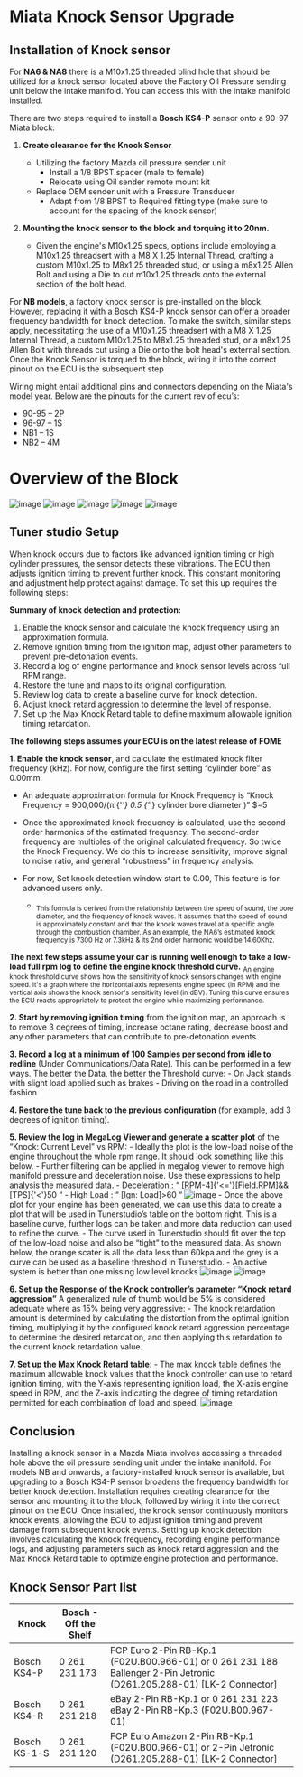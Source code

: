 # Miata Knock Sensor Upgrade

## Installation of Knock sensor

For __NA6 & NA8__ there is a M10x1.25 threaded blind hole that should be utilized for a knock sensor located above the Factory Oil Pressure sending unit below the intake manifold. You can access this with the intake manifold installed.

There are two steps required to install a __Bosch KS4-P__ sensor onto a 90-97 Miata block.

1. **Create clearance for the Knock Sensor**
    - Utilizing the factory Mazda oil pressure sender unit
        - Install a 1/8 BPST spacer (male to female)
        - Relocate using Oil sender remote mount kit
    - Replace OEM sender unit with a Pressure Transducer
        - Adapt from 1/8 BPST to Required fitting type (make sure to account for the spacing of the knock sensor)
   
2. **Mounting the knock sensor to the block and torquing it to 20nm.**
    - Given the engine's M10x1.25 specs, options include employing a M10x1.25 threadsert with a M8 X 1.25 Internal Thread, crafting a custom M10x1.25 to M8x1.25 threaded stud, or using a m8x1.25 Allen Bolt and using a Die to cut m10x1.25 threads onto the external section of the bolt head.

For __NB models__, a factory knock sensor is pre-installed on the block. However, replacing it with a Bosch KS4-P knock sensor can offer a broader frequency bandwidth for knock detection. To make the switch, similar steps apply, necessitating the use of a M10x1.25 threadsert with a M8 X 1.25 Internal Thread, a custom M10x1.25 to M8x1.25 threaded stud, or a m8x1.25 Allen Bolt with threads cut using a Die onto the bolt head's external section. Once the Knock Sensor is torqued to the block, wiring it into the correct pinout on the ECU is the subsequent step

Wiring might entail additional pins and connectors depending on the Miata's model year. Below are the pinouts for the current rev of ecu’s:

- 90-95 – 2P
- 96-97 – 1S
- NB1 – 1S
- NB2 – 4M

# Overview of the Block

![image](<Knock Sensor/block overview 1.png>)
![image](<Knock Sensor/block overview 2.png>)
![image](<Knock Sensor/block overview 3.png>)
![image](<Knock Sensor/block overview 4.png>)
![image](<Knock Sensor/block overview 5.png>)

## Tuner studio Setup

When knock occurs due to factors like advanced ignition timing or high cylinder pressures, the sensor detects these vibrations. The ECU then adjusts ignition timing to prevent further knock. This constant monitoring and adjustment help protect against damage. To set this up requires the following steps:

**Summary of knock detection and protection:**

1. Enable the knock sensor and calculate the knock frequency using an approximation formula.
2. Remove ignition timing from the ignition map, adjust other parameters to prevent pre-detonation events.
3. Record a log of engine performance and knock sensor levels across full RPM range.
4. Restore the tune and maps to its original configuration.
5. Review log data to create a baseline curve for knock detection.
6. Adjust knock retard aggression to determine the level of response.
7. Set up the Max Knock Retard table to define maximum allowable ignition timing retardation.

__The following steps assumes your ECU is on the latest release of FOME__

**1. Enable the knock sensor**, and calculate the estimated knock filter frequency (kHz). For now, configure the first setting “cylinder bore” as 0.00mm.

- An adequate approximation formula for Knock Frequency is “Knock Frequency = 900,000/(π {'*'} 0.5 {'*'} cylinder bore diameter )” $=5
- Once the approximated knock frequency is calculated, use the second-order harmonics of the estimated frequency. The second-order frequency are multiples of the original calculated frequency. So twice the Knock Frequency. We do this to increase sensitivity, improve signal to noise ratio, and general “robustness” in frequency analysis.
- For now, Set knock detection window start to 0.00, This feature is for advanced users only.

  - <sub>This formula is derived from the relationship between the speed of sound, the bore diameter, and the frequency of knock waves. It assumes that the speed of sound is approximately constant and that the knock waves travel at a specific angle through the combustion chamber. As an example, the NA6’s estimated knock frequency is 7300 Hz or 7.3kHz & its 2nd order harmonic would be 14.60Khz.</sub>

__The next few steps assume your car is running well enough to take a low-load full rpm log to define the engine knock threshold curve.__ <sub>An engine knock threshold curve shows how the sensitivity of knock sensors changes with engine speed. It's a graph where the horizontal axis represents engine speed (in RPM) and the vertical axis shows the knock sensor's sensitivity level (in dBV). Tuning this curve ensures the ECU reacts appropriately to protect the engine while maximizing performance.</sub>

**2. Start by removing ignition timing** from the ignition map, an approach is to remove 3 degrees of timing, increase octane rating, decrease boost and any other parameters that can contribute to pre-detonation events.

**3. Record a log at a minimum of 100 Samples per second from idle to redline** (Under Communications/Data Rate). This can be performed in a few ways. The better the Data, the better the Threshold curve:
    - On Jack stands with slight load applied such as brakes
    - Driving on the road in a controlled fashion

**4. Restore the tune back to the previous configuration** (for example, add 3 degrees of ignition timing).

**5. Review the log in MegaLog Viewer and generate a scatter plot** of the “Knock: Current Level” vs RPM:
    - Ideally the plot is the low-load noise of the engine throughout the whole rpm range. It should look something like this below. 
        - Further filtering can be applied in megalog viewer to remove high manifold pressure and deceleration noise. Use these expressions to help analysis the measured data.
            - Deceleration : “ [RPM-4]{'<='}[Field.RPM]&&[TPS]{'<'}50 “
            - High Load : “ [Ign: Load]>60 “
    ![image](<Knock Sensor\knock current vs rpm.png>)
    - Once the above plot for your engine has been generated, we can use this data to create a plot that will be used in Tunerstudio’s table on the bottom right. This is a baseline curve, further logs can be taken and more data reduction can used to refine the curve.
    - The curve used in Tunerstudio should fit over the top of the low-load noise and also be “tight” to the measured data. As shown below, the orange scater is all the data less than 60kpa and the grey is a curve can be used as a baseline threshold in Tunerstudio.
        - An active system is better than one missing low level knocks
    ![image](<Knock Sensor\knock threshold curve fitted.png>)
    ![image](<Knock Sensor\Software knock.png>)
    
**6. Set up the Response of the Knock controller’s parameter “Knock retard aggression”** A generalized rule of thumb would be 5% is considered adequate where as 15% being very aggressive:
    - The knock retardation amount is determined by calculating the distortion from the optimal ignition timing, multiplying it by the configured knock retard aggression percentage to determine the desired retardation, and then applying this retardation to the current knock retardation value.

**7. Set up the Max Knock Retard table**:
    - The max knock table defines the maximum allowable knock values that the knock controller can use to retard ignition timing, with the Y-axis representing ignition load, the X-axis engine speed in RPM, and the Z-axis indicating the degree of timing retardation permitted for each combination of load and speed.
    ![image](<Knock Sensor\max retard allowable.png>)

## Conclusion

Installing a knock sensor in a Mazda Miata involves accessing a threaded hole above the oil pressure sending unit under the intake manifold. For models NB and onwards, a factory-installed knock sensor is available, but upgrading to a Bosch KS4-P sensor broadens the frequency bandwidth for better knock detection. Installation requires creating clearance for the sensor and mounting it to the block, followed by wiring it into the correct pinout on the ECU. Once installed, the knock sensor continuously monitors knock events, allowing the ECU to adjust ignition timing and prevent damage from subsequent knock events. Setting up knock detection involves calculating the knock frequency, recording engine performance logs, and adjusting parameters such as knock retard aggression and the Max Knock Retard table to optimize engine protection and performance.

## Knock Sensor Part list

| Knock | Bosch - Off the Shelf |  |
| --- | --- | --- |
| Bosch KS4-P | 0 261 231 173 | FCP Euro 2-Pin RB-Kp.1 (F02U.B00.966-01) or 0 261 231 188 Ballenger 2-Pin Jetronic (D261.205.288-01) [LK-2 Connector] |
| Bosch KS4-R | 0 261 231 218 | eBay 2-Pin RB-Kp.1 or 0 261 231 223 eBay 2-Pin RB-Kp.3 (F02U.B00.967-01) |
| Bosch KS-1-S | 0 261 231 120 | FCP Euro Amazon 2-Pin RB-Kp.1 (F02U.B00.966-01) or 2-Pin Jetronic (D261.205.288-01) [LK-2 Connector] |
